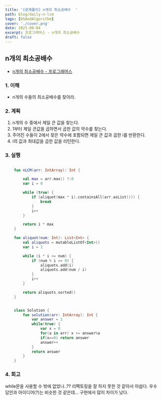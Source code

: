 ```yaml
---
title: '[문제풀이] n개의 최소공배수  '
path: blog/daily-n-lcm
tags: [DSAndAlgorithm]
cover: './cover.png'
date: 2021-09-04
excerpt: 프로그래머스 - n개의 최소공배수
draft: false
---
```


## n개의 최소공배수

- [n개의 최소공배수 - 프로그래머스](https://programmers.co.kr/learn/courses/30/lessons/12953)

### 1. 이해

- n개의 수들의 최소공배수를 찾아라.

### 2. 계획

1. n개의 수 중에서 제일 큰 값을 찾는다.
2. 1부터 제일 큰값을 곱하면서 곱한 값의 약수를 찾는다.
3. 주어진 수들이 2에서 찾은 약수에 포함되면 제일 큰 값과 곱한 i를 반환한다.
4. i의 값과 최대값을 곱한 값을 리턴한다.

### 3. 실행

```kotlin

    fun nLCM(arr: IntArray): Int {

        val max = arr.max() ?:0
        var i = 0

        while (true) {
            if (aliquot(max * i).containsAll(arr.asList())) {
                break
            }
            i++
        }

        return i * max
    }

    fun aliquot(num: Int): List<Int> {
        val aliquots = mutableListOf<Int>()
        var i = 1

        while (i * i <= num) {
            if (num % i == 0) {
                aliquots.add(i)
                aliquots.add(num / i)
            }
            i++
        }

        return aliquots.sorted()
    }


    class Solution {
        fun solution(arr: IntArray): Int {
            var answer = 1
            while(true) {
                var x = 0
                for(a in arr) x += answer%a
                if(x==0) return answer
                answer++
            }
            return answer
        }
    }


```

### 4. 회고

while문을 사용할 수 밖에 없었나..?? 리팩토링을 잘 하지 못한 것 같아서 아쉽다. 우수 답안과 아이디어(?)는 비슷한 것 같은데... 구현에서 많이 차이가 났다.
